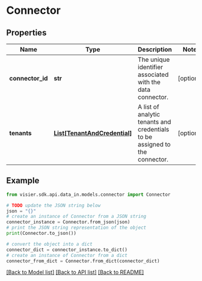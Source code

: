 # Connector


## Properties

Name | Type | Description | Notes
------------ | ------------- | ------------- | -------------
**connector_id** | **str** | The unique identifier associated with the data connector. | [optional] 
**tenants** | [**List[TenantAndCredential]**](TenantAndCredential.md) | A list of analytic tenants and credentials to be assigned to the connector. | [optional] 

## Example

```python
from visier.sdk.api.data_in.models.connector import Connector

# TODO update the JSON string below
json = "{}"
# create an instance of Connector from a JSON string
connector_instance = Connector.from_json(json)
# print the JSON string representation of the object
print(Connector.to_json())

# convert the object into a dict
connector_dict = connector_instance.to_dict()
# create an instance of Connector from a dict
connector_from_dict = Connector.from_dict(connector_dict)
```
[[Back to Model list]](../README.md#documentation-for-models) [[Back to API list]](../README.md#documentation-for-api-endpoints) [[Back to README]](../README.md)


